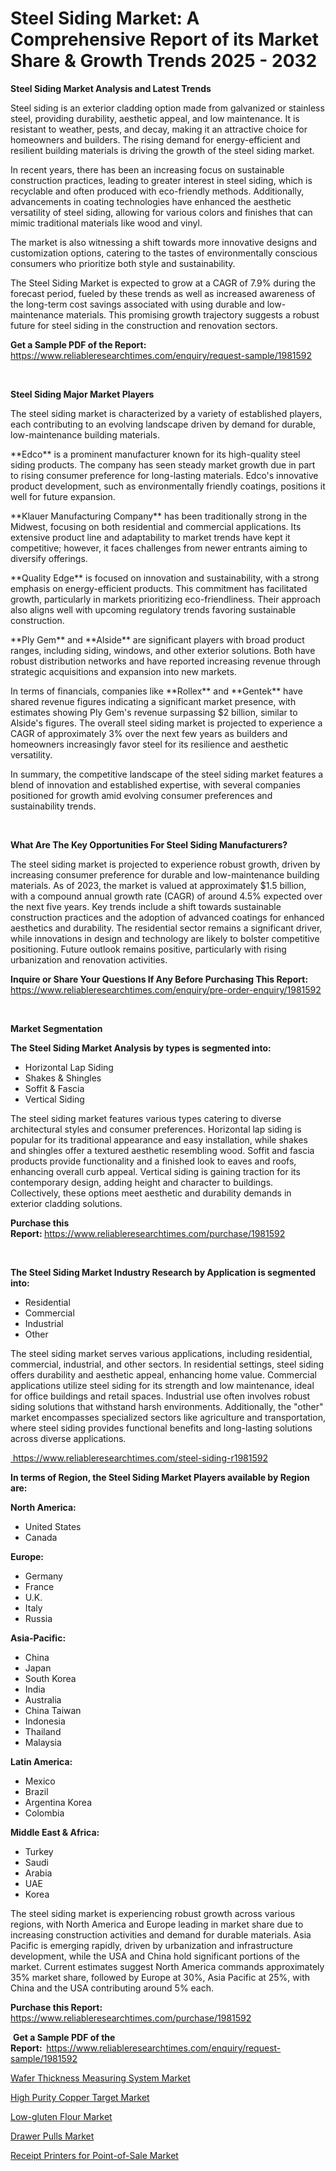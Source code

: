 <p><h1>Steel Siding Market: A Comprehensive Report of its Market Share & Growth Trends 2025 - 2032</h1></p><p><strong>Steel Siding Market Analysis and Latest Trends</strong></p>
<p><p>Steel siding is an exterior cladding option made from galvanized or stainless steel, providing durability, aesthetic appeal, and low maintenance. It is resistant to weather, pests, and decay, making it an attractive choice for homeowners and builders. The rising demand for energy-efficient and resilient building materials is driving the growth of the steel siding market.</p><p>In recent years, there has been an increasing focus on sustainable construction practices, leading to greater interest in steel siding, which is recyclable and often produced with eco-friendly methods. Additionally, advancements in coating technologies have enhanced the aesthetic versatility of steel siding, allowing for various colors and finishes that can mimic traditional materials like wood and vinyl.</p><p>The market is also witnessing a shift towards more innovative designs and customization options, catering to the tastes of environmentally conscious consumers who prioritize both style and sustainability. </p><p>The Steel Siding Market is expected to grow at a CAGR of 7.9% during the forecast period, fueled by these trends as well as increased awareness of the long-term cost savings associated with using durable and low-maintenance materials. This promising growth trajectory suggests a robust future for steel siding in the construction and renovation sectors.</p></p>
<p><strong>Get a Sample PDF of the Report:&nbsp;</strong> <a href="https://www.reliableresearchtimes.com/enquiry/request-sample/1981592?utm_campaign=2217&utm_medium=2&utm_source=Github&utm_content=ia&utm_term=30012025&utm_id=steel-siding">https://www.reliableresearchtimes.com/enquiry/request-sample/1981592</a></p>
<p>&nbsp;</p>
<p><strong>Steel Siding Major Market Players</strong></p>
<p><p>The steel siding market is characterized by a variety of established players, each contributing to an evolving landscape driven by demand for durable, low-maintenance building materials. </p><p>**Edco** is a prominent manufacturer known for its high-quality steel siding products. The company has seen steady market growth due in part to rising consumer preference for long-lasting materials. Edco's innovative product development, such as environmentally friendly coatings, positions it well for future expansion.</p><p>**Klauer Manufacturing Company** has been traditionally strong in the Midwest, focusing on both residential and commercial applications. Its extensive product line and adaptability to market trends have kept it competitive; however, it faces challenges from newer entrants aiming to diversify offerings.</p><p>**Quality Edge** is focused on innovation and sustainability, with a strong emphasis on energy-efficient products. This commitment has facilitated growth, particularly in markets prioritizing eco-friendliness. Their approach also aligns well with upcoming regulatory trends favoring sustainable construction.</p><p>**Ply Gem** and **Alside** are significant players with broad product ranges, including siding, windows, and other exterior solutions. Both have robust distribution networks and have reported increasing revenue through strategic acquisitions and expansion into new markets.</p><p>In terms of financials, companies like **Rollex** and **Gentek** have shared revenue figures indicating a significant market presence, with estimates showing Ply Gem's revenue surpassing $2 billion, similar to Alside's figures. The overall steel siding market is projected to experience a CAGR of approximately 3% over the next few years as builders and homeowners increasingly favor steel for its resilience and aesthetic versatility.</p><p>In summary, the competitive landscape of the steel siding market features a blend of innovation and established expertise, with several companies positioned for growth amid evolving consumer preferences and sustainability trends.</p></p>
<p>&nbsp;</p>
<p><strong>What Are The Key Opportunities For Steel Siding Manufacturers?</strong></p>
<p><p>The steel siding market is projected to experience robust growth, driven by increasing consumer preference for durable and low-maintenance building materials. As of 2023, the market is valued at approximately $1.5 billion, with a compound annual growth rate (CAGR) of around 4.5% expected over the next five years. Key trends include a shift towards sustainable construction practices and the adoption of advanced coatings for enhanced aesthetics and durability. The residential sector remains a significant driver, while innovations in design and technology are likely to bolster competitive positioning. Future outlook remains positive, particularly with rising urbanization and renovation activities.</p></p>
<p><strong>Inquire or Share Your Questions If Any Before Purchasing This Report:</strong> <a href="https://www.reliableresearchtimes.com/enquiry/pre-order-enquiry/1981592?utm_campaign=2217&utm_medium=2&utm_source=Github&utm_content=ia&utm_term=30012025&utm_id=steel-siding">https://www.reliableresearchtimes.com/enquiry/pre-order-enquiry/1981592</a></p>
<p>&nbsp;</p>
<p><strong>Market Segmentation</strong></p>
<p><strong>The Steel Siding Market Analysis by types is segmented into:</strong></p>
<p><ul><li>Horizontal Lap Siding</li><li>Shakes & Shingles</li><li>Soffit & Fascia</li><li>Vertical Siding</li></ul></p>
<p><p>The steel siding market features various types catering to diverse architectural styles and consumer preferences. Horizontal lap siding is popular for its traditional appearance and easy installation, while shakes and shingles offer a textured aesthetic resembling wood. Soffit and fascia products provide functionality and a finished look to eaves and roofs, enhancing overall curb appeal. Vertical siding is gaining traction for its contemporary design, adding height and character to buildings. Collectively, these options meet aesthetic and durability demands in exterior cladding solutions.</p></p>
<p><strong>Purchase this Report:&nbsp;</strong><a href="https://www.reliableresearchtimes.com/purchase/1981592?utm_campaign=2217&utm_medium=2&utm_source=Github&utm_content=ia&utm_term=30012025&utm_id=steel-siding">https://www.reliableresearchtimes.com/purchase/1981592</a></p>
<p>&nbsp;</p>
<p><strong>The Steel Siding Market Industry Research by Application is segmented into:</strong></p>
<p><ul><li>Residential</li><li>Commercial</li><li>Industrial</li><li>Other</li></ul></p>
<p><p>The steel siding market serves various applications, including residential, commercial, industrial, and other sectors. In residential settings, steel siding offers durability and aesthetic appeal, enhancing home value. Commercial applications utilize steel siding for its strength and low maintenance, ideal for office buildings and retail spaces. Industrial use often involves robust siding solutions that withstand harsh environments. Additionally, the "other" market encompasses specialized sectors like agriculture and transportation, where steel siding provides functional benefits and long-lasting solutions across diverse applications.</p></p>
<p><a href="https://www.reliableresearchtimes.com/steel-siding-r1981592?utm_campaign=2217&utm_medium=2&utm_source=Github&utm_content=ia&utm_term=30012025&utm_id=steel-siding">&nbsp;https://www.reliableresearchtimes.com/steel-siding-r1981592</a></p>
<p><strong>In terms of Region, the Steel Siding Market Players available by Region are:</strong></p>
<p>
    <p> <strong> North America: </strong>
        <ul>
            <li>United States</li>
            <li>Canada</li>
        </ul>
        </p> 
    <p> <strong> Europe: </strong>
        <ul>
            <li>Germany</li>
            <li>France</li>
            <li>U.K.</li>
            <li>Italy</li>
            <li>Russia</li>
        </ul>
        </p> 
    <p> <strong> Asia-Pacific: </strong>
        <ul>
            <li>China</li>
            <li>Japan</li>
            <li>South Korea</li>
            <li>India</li>
            <li>Australia</li>
            <li>China Taiwan</li>
            <li>Indonesia</li>
            <li>Thailand</li>
            <li>Malaysia</li>
        </ul>
        </p> 
    <p> <strong> Latin America: </strong>
        <ul>
            <li>Mexico</li>
            <li>Brazil</li>
            <li>Argentina Korea</li>
            <li>Colombia</li>
        </ul>
        </p> 
    <p> <strong> Middle East & Africa: </strong>
        <ul>
            <li>Turkey</li>
            <li>Saudi</li>
            <li>Arabia</li>
            <li>UAE</li>
            <li>Korea</li>
        </ul>
    </p>
    </p>
<p><p>The steel siding market is experiencing robust growth across various regions, with North America and Europe leading in market share due to increasing construction activities and demand for durable materials. Asia Pacific is emerging rapidly, driven by urbanization and infrastructure development, while the USA and China hold significant portions of the market. Current estimates suggest North America commands approximately 35% market share, followed by Europe at 30%, Asia Pacific at 25%, with China and the USA contributing around 5% each.</p></p>
<p><strong>Purchase this Report: </strong><a href="https://www.reliableresearchtimes.com/purchase/1981592?utm_campaign=2217&utm_medium=2&utm_source=Github&utm_content=ia&utm_term=30012025&utm_id=steel-siding">https://www.reliableresearchtimes.com/purchase/1981592</a></p>
<p>&nbsp;<strong>Get a Sample PDF of the Report:&nbsp;&nbsp;</strong><a href="https://www.reliableresearchtimes.com/enquiry/request-sample/1981592?utm_campaign=2217&utm_medium=2&utm_source=Github&utm_content=ia&utm_term=30012025&utm_id=steel-siding">https://www.reliableresearchtimes.com/enquiry/request-sample/1981592</a></p>
<p><strong></strong></p>
<p><p><a href="https://www.linkedin.com/pulse/exploring-wafer-thickness-measuring-system-market-dynamics-z3nxc?utm_campaign=2217&utm_medium=2&utm_source=Github&utm_content=ia&utm_term=30012025&utm_id=steel-siding">Wafer Thickness Measuring System Market</a></p><p><a href="https://www.linkedin.com/pulse/high-purity-copper-target-market-trends-analysis-2025-2032-c3gtc?utm_campaign=2217&utm_medium=2&utm_source=Github&utm_content=ia&utm_term=30012025&utm_id=steel-siding">High Purity Copper Target Market</a></p><p><a href="https://www.linkedin.com/pulse/global-low-gluten-flour-market-set-grow-despite-change-lubrc?utm_campaign=2217&utm_medium=2&utm_source=Github&utm_content=ia&utm_term=30012025&utm_id=steel-siding">Low-gluten Flour Market</a></p><p><a href="https://www.linkedin.com/pulse/projecting-drawer-pulls-markets-rapid-growthwith-cagr-lf5vc?utm_campaign=2217&utm_medium=2&utm_source=Github&utm_content=ia&utm_term=30012025&utm_id=steel-siding">Drawer Pulls Market</a></p><p><a href="https://www.linkedin.com/pulse/delving-growth-market-receipt-printers-point-of-sale-expected-qgj4c?utm_campaign=2217&utm_medium=2&utm_source=Github&utm_content=ia&utm_term=30012025&utm_id=steel-siding">Receipt Printers for Point-of-Sale Market</a></p></p>